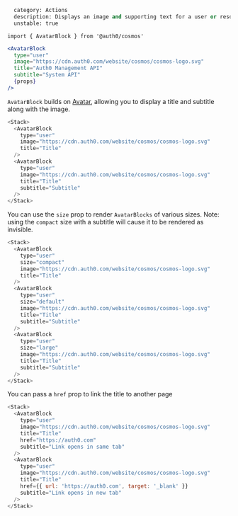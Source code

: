```meta
  category: Actions
  description: Displays an image and supporting text for a user or resource
  unstable: true
```

`import { AvatarBlock } from '@auth0/cosmos'`

```jsx
<AvatarBlock
  type="user"
  image="https://cdn.auth0.com/website/cosmos/cosmos-logo.svg"
  title="Auth0 Management API"
  subtitle="System API"
  {props}
/>
```

`AvatarBlock` builds on [Avatar](/docs/atoms/avatar), allowing you to display a title and subtitle along with the image.

```js
<Stack>
  <AvatarBlock
    type="user"
    image="https://cdn.auth0.com/website/cosmos/cosmos-logo.svg"
    title="Title"
  />
  <AvatarBlock
    type="user"
    image="https://cdn.auth0.com/website/cosmos/cosmos-logo.svg"
    title="Title"
    subtitle="Subtitle"
  />
</Stack>
```

You can use the `size` prop to render `AvatarBlocks` of various sizes. Note: using the `compact` size with a subtitle will cause it to be rendered as invisible.

```js
<Stack>
  <AvatarBlock
    type="user"
    size="compact"
    image="https://cdn.auth0.com/website/cosmos/cosmos-logo.svg"
    title="Title"
  />
  <AvatarBlock
    type="user"
    size="default"
    image="https://cdn.auth0.com/website/cosmos/cosmos-logo.svg"
    title="Title"
    subtitle="Subtitle"
  />
  <AvatarBlock
    type="user"
    size="large"
    image="https://cdn.auth0.com/website/cosmos/cosmos-logo.svg"
    title="Title"
    subtitle="Subtitle"
  />
</Stack>
```

You can pass a `href` prop to link the title to another page

```js
<Stack>
  <AvatarBlock
    type="user"
    image="https://cdn.auth0.com/website/cosmos/cosmos-logo.svg"
    title="Title"
    href="https://auth0.com"
    subtitle="Link opens in same tab"
  />
  <AvatarBlock
    type="user"
    image="https://cdn.auth0.com/website/cosmos/cosmos-logo.svg"
    title="Title"
    href={{ url: 'https://auth0.com', target: '_blank' }}
    subtitle="Link opens in new tab"
  />
</Stack>
```
